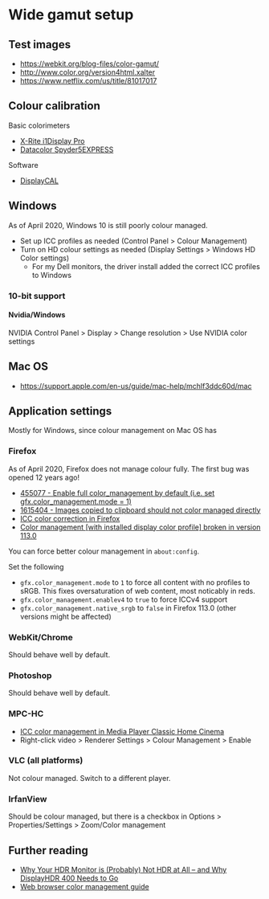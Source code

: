 # Wide gamut setup

## Test images

* https://webkit.org/blog-files/color-gamut/
* http://www.color.org/version4html.xalter
* https://www.netflix.com/us/title/81017017

## Colour calibration

Basic colorimeters

* [X-Rite i1Display Pro](https://www.amazon.com/dp/B0055MBQOW)
* [Datacolor Spyder5EXPRESS](https://www.amazon.com/dp/B00UBSL2TO)

Software

* [DisplayCAL](https://displaycal.net/)

## Windows

As of April 2020, Windows 10 is still poorly colour managed.

* Set up ICC profiles as needed (Control Panel > Colour Management)
* Turn on HD colour settings as needed (Display Settings > Windows HD Color settings)
  * For my Dell monitors, the driver install added the correct ICC profiles to Windows

### 10-bit support

#### Nvidia/Windows

NVIDIA Control Panel > Display > Change resolution > Use NVIDIA color settings

## Mac OS

* https://support.apple.com/en-us/guide/mac-help/mchlf3ddc60d/mac

## Application settings 

Mostly for Windows, since colour management on Mac OS has 

### Firefox

As of April 2020, Firefox does not manage colour fully. The first bug was opened 12 years ago!

* [455077 - Enable full color_management by default (i.e. set gfx.color_management.mode = 1)](https://bugzilla.mozilla.org/show_bug.cgi?id=455077)
* [1615404 - Images copied to clipboard should not color managed directly](https://bugzilla.mozilla.org/show_bug.cgi?id=1615404)
* [ICC color correction in Firefox](https://developer.mozilla.org/en-US/docs/Mozilla/Firefox/Releases/3.5/ICC_color_correction_in_Firefox)
* [Color management \[with installed display color profile\] broken in version 113.0](https://bugzilla.mozilla.org/show_bug.cgi?id=1832215)

You can force better colour management in `about:config`.

Set the following

* `gfx.color_management.mode` to `1` to force all content with no profiles to sRGB. This fixes oversaturation of web content, most noticably in reds.
* `gfx.color_management.enablev4` to `true` to force ICCv4 support
* `gfx.color_management.native_srgb` to `false` in Firefox 113.0 (other versions might be affected)

### WebKit/Chrome

Should behave well by default.

### Photoshop

Should behave well by default.

### MPC-HC

* [ICC color management in Media Player Classic Home Cinema](https://voxelium.wordpress.com/2010/09/20/icc-color-management-in-media-player-classic-home-cinema/)
* Right-click video > Renderer Settings > Colour Management > Enable

### VLC (all platforms)

Not colour managed. Switch to a different player.

### IrfanView

Should be colour managed, but there is a checkbox in Options > Properties/Settings > Zoom/Color management

## Further reading

* [Why Your HDR Monitor is (Probably) Not HDR at All – and Why DisplayHDR 400 Needs to Go](https://www.tftcentral.co.uk/blog/why-your-hdr-monitor-is-probably-not-hdr-at-all-and-why-displayhdr-400-needs-to-go/)
* [Web browser color management guide](https://cameratico.com/guides/web-browser-color-management-guide/)

